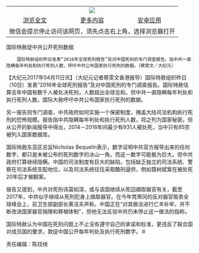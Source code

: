 

<table>
  <tr>
    <td align="center" colspan="3">
      <a href="https://github.com/ogate/ogate/blob/master/README.md"><img src="https://cloud.githubusercontent.com/assets/11880933/13434984/f430fae2-e012-11e5-814f-c2df1e82b247.jpg"/></a>
    </td>
  </tr>
  <tr>
    <td align="center">
      <a href="https://s3.ap-south-1.amazonaws.com/ogatem/oGate.htm?c817180&from=oNote">浏览全文</a>
    </td>
    <td align="center">
      <a href="https://s3.ap-south-1.amazonaws.com/ogatem/oGate.htm?from=oNote">更多内容</a>
    </td>
    <td align="center">
      <a href="https://raw.githubusercontent.com/ogate/up/master/ogate.apk">安卓应用</a>
    </td>
  </tr>
  <tr>
    <td align="center" colspan="3">
      微信会提示停止访问该网页，须先点击右上角，选择浏览器打开
    </td>
  </tr>
</table>    



国际特赦促中共公开死刑数据






        国际特赦组织昨日发表“2016年全球死刑报告”及对中国死刑的专门调查报告。指中共一直隐瞒每年判处和执行死刑人数，呼吁中共公布国家执行死刑的数据。（蔡雯文／大纪元）

【大纪元2017年04月11日讯】（大纪元记者蔡雯文香港报导）国际特赦组织昨日（10日）发表“2016年全球死刑报告”及对中国死刑的专门调查报告。国际特赦估算去年中国有数千人被处决死刑，人数超出全球总和。但中共一直隐瞒每年判处和执行死刑人数，国际大赦呼吁中共公布国家执行死刑的数据。


另一报告则专门调查，中共政府如何实施一个保密制度，掩盖大陆司法机构执行死刑的恐怖规模。报告指中共隐瞒每年判处和执行死刑人数，将之列为国家秘密。但从公开的新闻报导中得出，2014－2016年间最少有931人被处死，当中只有85宗被列入国家数据库。


国际特赦东亚区总监Nicholas Bequelin表示，数字证明中共官方报导出来的任何数字，都只是未被公布的死刑数字的冰山一角，而这一数字可能极为巨大。但中共政府打算继续隐瞒。中国的司法制度有巨大的缺陷，包括缺乏独立的司法系统、警察在司法系统支配地位，以及司法系统往往采取酷刑逼供，例如聂树斌案在被处死20年后才被翻案。


报告又提到，中共对死刑讳莫如深，或与该国继续从死囚摘取器官有关，截至2017年，中共似乎继续从死刑犯身上搞取器官。在今年梵蒂冈的反对器官贩卖全球峰会上，前卫生部副部长黄洁夫声称，中国正在“对其做法进行亡羊补牢，并不断改进国家器官捐赠和移植体制”，但他无法反驳中共仍未停止这一做法的指称。


国际特赦认为中国在死刑问题上不止没有遵守自己的承诺和标准，更违反了联合国对成员国的要求，敦促中国公开每年判处及执行死刑数字。＃


责任编辑：陈玟绮



